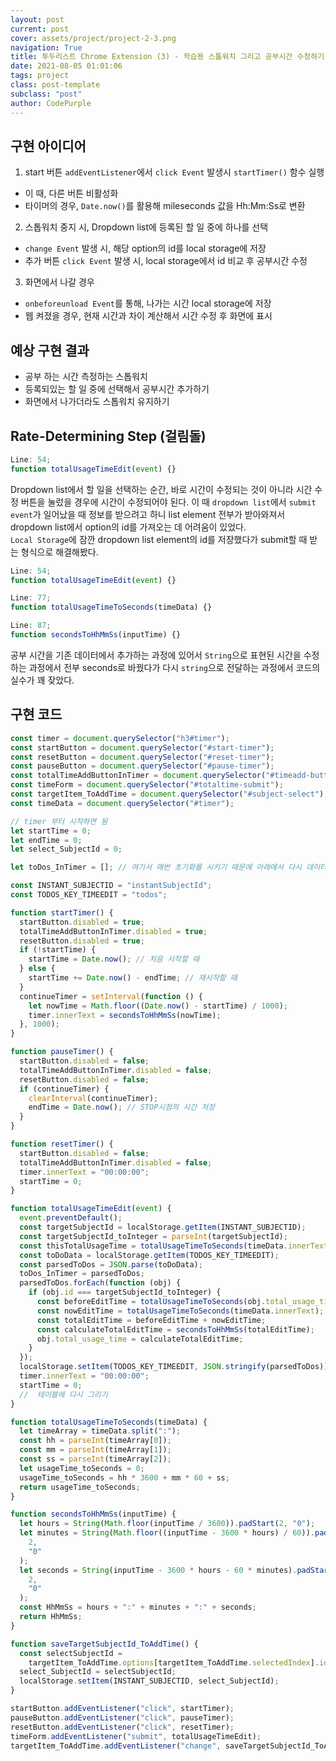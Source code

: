 ```yaml
---
layout: post
current: post
cover: assets/project/project-2-3.png
navigation: True
title: 투두리스트 Chrome Extension (3) - 학습용 스톱워치 그리고 공부시간 수정하기
date: 2021-08-05 01:01:06
tags: project
class: post-template
subclass: "post"
author: CodePurple
---
```


## 구현 아이디어

1. start 버튼 `addEventListener`에서 `click Event` 발생시 `startTimer()` 함수 실행 <br>

- 이 때, 다른 버튼 비활성화
- 타이머의 경우, `Date.now()`를 활용해 mileseconds 값을 Hh:Mm:Ss로 변환

2. 스톱워치 중지 시, Dropdown list에 등록된 할 일 중에 하나를 선택

- `change Event` 발생 시, 해당 option의 id를 local storage에 저장
- 추가 버튼 `click Event` 발생 시, local storage에서 id 비교 후 공부시간 수정

3. 화면에서 나갈 경우

- `onbeforeunload Event`를 통해, 나가는 시간 local storage에 저장
- 웹 켜졌을 경우, 현재 시간과 차이 계산해서 시간 수정 후 화면에 표시
<!--break-->

## 예상 구현 결과

- 공부 하는 시간 측정하는 스톱워치
- 등록되있는 할 일 중에 선택해서 공부시간 추가하기
- 화면에서 나가더라도 스톱워치 유지하기

## Rate-Determining Step (걸림돌)

```javascript
Line: 54;
function totalUsageTimeEdit(event) {}
```

Dropdown list에서 할 일을 선택하는 순간, 바로 시간이 수정되는 것이 아니라 시간 수정 버튼을 눌렀을 경우에 시간이 수정되어야 된다.
이 때 `dropdown list`에서 `submit event`가 일어났을 때 정보를 받으려고 하니 list element 전부가 받아와져서 dropdown list에서 option의 id를 가져오는 데 어려움이 있었다. <br>
`Local Storage`에 잠깐 dropdown list element의 id를 저장했다가 submit할 때 받는 형식으로 해결해봤다.

```javascript
Line: 54;
function totalUsageTimeEdit(event) {}

Line: 77;
function totalUsageTimeToSeconds(timeData) {}

Line: 87;
function secondsToHhMmSs(inputTime) {}
```

공부 시간을 기존 데이터에서 추가하는 과정에 있어서 `String`으로 표현된 시간을 수정하는 과정에서 전부 seconds로 바꿨다가 다시 `string`으로 전달하는 과정에서 코드의 실수가 꽤 잦았다.

## 구현 코드

```javascript
const timer = document.querySelector("h3#timer");
const startButton = document.querySelector("#start-timer");
const resetButton = document.querySelector("#reset-timer");
const pauseButton = document.querySelector("#pause-timer");
const totalTimeAddButtonInTimer = document.querySelector("#timeadd-button");
const timeForm = document.querySelector("#totaltime-submit");
const targetItem_ToAddTime = document.querySelector("#subject-select");
const timeData = document.querySelector("#timer");

// timer 부터 시작하면 됨
let startTime = 0;
let endTime = 0;
let select_SubjectId = 0;

let toDos_InTimer = []; // 여기서 매번 초기화를 시키기 때문에 아래에서 다시 데이터를 받아와야함!!

const INSTANT_SUBJECTID = "instantSubjectId";
const TODOS_KEY_TIMEEDIT = "todos";

function startTimer() {
  startButton.disabled = true;
  totalTimeAddButtonInTimer.disabled = true;
  resetButton.disabled = true;
  if (!startTime) {
    startTime = Date.now(); // 처음 시작할 때
  } else {
    startTime += Date.now() - endTime; // 재시작할 때
  }
  continueTimer = setInterval(function () {
    let nowTime = Math.floor((Date.now() - startTime) / 1000);
    timer.innerText = secondsToHhMmSs(nowTime);
  }, 1000);
}

function pauseTimer() {
  startButton.disabled = false;
  totalTimeAddButtonInTimer.disabled = false;
  resetButton.disabled = false;
  if (continueTimer) {
    clearInterval(continueTimer);
    endTime = Date.now(); // STOP시점의 시간 저장
  }
}

function resetTimer() {
  startButton.disabled = false;
  totalTimeAddButtonInTimer.disabled = false;
  timer.innerText = "00:00:00";
  startTime = 0;
}

function totalUsageTimeEdit(event) {
  event.preventDefault();
  const targetSubjectId = localStorage.getItem(INSTANT_SUBJECTID);
  const targetSubjectId_toInteger = parseInt(targetSubjectId);
  const thisTotalUsageTime = totalUsageTimeToSeconds(timeData.innerText);
  const toDoData = localStorage.getItem(TODOS_KEY_TIMEEDIT);
  const parsedToDos = JSON.parse(toDoData);
  toDos_InTimer = parsedToDos;
  parsedToDos.forEach(function (obj) {
    if (obj.id === targetSubjectId_toInteger) {
      const beforeEditTime = totalUsageTimeToSeconds(obj.total_usage_time);
      const nowEditTime = totalUsageTimeToSeconds(timeData.innerText);
      const totalEditTime = beforeEditTime + nowEditTime;
      const calculateTotalEditTime = secondsToHhMmSs(totalEditTime);
      obj.total_usage_time = calculateTotalEditTime;
    }
  });
  localStorage.setItem(TODOS_KEY_TIMEEDIT, JSON.stringify(parsedToDos));
  timer.innerText = "00:00:00";
  startTime = 0;
  //  테이블에 다시 그리기
}

function totalUsageTimeToSeconds(timeData) {
  let timeArray = timeData.split(":");
  const hh = parseInt(timeArray[0]);
  const mm = parseInt(timeArray[1]);
  const ss = parseInt(timeArray[2]);
  let usageTime_toSeconds = 0;
  usageTime_toSeconds = hh * 3600 + mm * 60 + ss;
  return usageTime_toSeconds;
}

function secondsToHhMmSs(inputTime) {
  let hours = String(Math.floor(inputTime / 3600)).padStart(2, "0");
  let minutes = String(Math.floor((inputTime - 3600 * hours) / 60)).padStart(
    2,
    "0"
  );
  let seconds = String(inputTime - 3600 * hours - 60 * minutes).padStart(
    2,
    "0"
  );
  const HhMmSs = hours + ":" + minutes + ":" + seconds;
  return HhMmSs;
}

function saveTargetSubjectId_ToAddTime() {
  const selectSubjectId =
    targetItem_ToAddTime.options[targetItem_ToAddTime.selectedIndex].id;
  select_SubjectId = selectSubjectId;
  localStorage.setItem(INSTANT_SUBJECTID, select_SubjectId);
}

startButton.addEventListener("click", startTimer);
pauseButton.addEventListener("click", pauseTimer);
resetButton.addEventListener("click", resetTimer);
timeForm.addEventListener("submit", totalUsageTimeEdit);
targetItem_ToAddTime.addEventListener("change", saveTargetSubjectId_ToAddTime);
```
